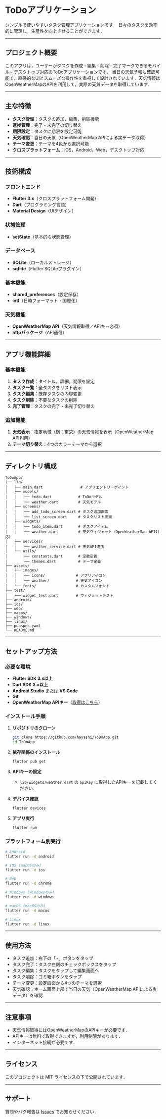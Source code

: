 # ToDoアプリケーション

シンプルで使いやすいタスク管理アプリケーションです．
日々のタスクを効率的に管理し，生産性を向上させることができます．

---

## プロジェクト概要

このアプリは，ユーザーがタスクを作成・編集・削除・完了マークできるモバイル・デスクトップ対応のToDoアプリケーションです．
当日の天気予報も確認可能で，直感的なUIとスムーズな操作性を重視して設計されています．天気情報はOpenWeatherMapのAPIを利用して，実際の天気データを取得しています．

---

## 主な特徴

- **タスク管理**：タスクの追加，編集，削除機能
- **進捗管理**：完了・未完了の切り替え
- **期限設定**：タスクに期限を設定可能
- **天気確認**：当日の天気（OpenWeatherMap APIによる実データ取得）
- **テーマ変更**：テーマを4色から選択可能
- **クロスプラットフォーム**：iOS，Android，Web，デスクトップ対応

---

## 技術構成

### フロントエンド
- **Flutter 3.x**（クロスプラットフォーム開発）
- **Dart**（プログラミング言語）
- **Material Design**（UIデザイン）

### 状態管理
- **setState**（基本的な状態管理）

### データベース
- **SQLite**（ローカルストレージ）
- **sqflite**（Flutter SQLiteプラグイン）

### 基本機能
- **shared_preferences**（設定保存）
- **intl**（日時フォーマット・国際化）

### 天気機能
- **OpenWeatherMap API**（天気情報取得／APIキー必須）
- **httpパッケージ**（API通信）

---

## アプリ機能詳細

### 基本機能
1. **タスク作成**：タイトル，詳細，期限を設定
2. **タスク一覧**：全タスクをリスト表示
3. **タスク編集**：既存タスクの内容変更
4. **タスク削除**：不要なタスクの削除
5. **完了管理**：タスクの完了・未完了切り替え

### 追加機能
1. **天気表示**：指定地域（例：東京）の天気情報を表示（OpenWeatherMap API利用）
2. **テーマ切り替え**：4つのカラーテーマから選択

---

## ディレクトリ構成

```
ToDoApp/
├── lib/
│   ├── main.dart                 # アプリエントリーポイント
│   ├── models/
│   │   ├── todo.dart            # ToDoモデル
│   │   └── weather.dart         # 天気モデル
│   ├── screens/
│   │   ├── add_todo_screen.dart # タスク追加画面
│   │   └── list_screen.dart     # タスクリスト画面
│   ├── widgets/
│   │   ├── todo_item.dart       # タスクアイテム
│   │   └── weather.dart         # 天気ウィジェット（OpenWeatherMap API対応）
│   ├── services/
│   │   └── weather_service.dart # 天気API連携
│   └── utils/
│       ├── constants.dart       # 定数定義
│       └── themes.dart          # テーマ定義
├── assets/
│   ├── images/
│   │   ├── icons/              # アプリアイコン
│   │   └── weather/            # 天気アイコン
│   └── fonts/                  # カスタムフォント
├── test/
│   └── widget_test.dart        # ウィジェットテスト
├── android/
├── ios/
├── web/
├── macos/
├── windows/
├── linux/
├── pubspec.yaml
└── README.md
```

---

## セットアップ方法

### 必要な環境
- **Flutter SDK 3.x以上**
- **Dart SDK 3.x以上**
- **Android Studio** または **VS Code**
- **Git**
- **OpenWeatherMap APIキー**（[取得はこちら](https://openweathermap.org/api)）

### インストール手順

1. **リポジトリのクローン**
   ```bash
   git clone https://github.com/hayashi/ToDoApp.git
   cd ToDoApp
   ```

2. **依存関係のインストール**
   ```bash
   flutter pub get
   ```

3. **APIキーの設定**
   - `lib/widgets/weather.dart` の `apiKey` に取得したAPIキーを記載してください．

4. **デバイス確認**
   ```bash
   flutter devices
   ```

5. **アプリ実行**
   ```bash
   flutter run
   ```

### プラットフォーム別実行

```bash
# Android
flutter run -d android

# iOS (macOSのみ)
flutter run -d ios

# Web
flutter run -d chrome

# Windows (Windowsのみ)
flutter run -d windows

# macOS (macOSのみ)
flutter run -d macos

# Linux
flutter run -d linux
```

---

## 使用方法

- タスク追加：右下の「+」ボタンをタップ
- タスク完了：タスク左側のチェックボックスをタップ
- タスク編集：タスクをタップして編集画面へ
- タスク削除：ゴミ箱ボタンをタップ
- テーマ変更：設定画面から4つのテーマを選択
- 天気確認：ホーム画面上部で当日の天気（OpenWeatherMap APIによる実データ）を確認

---

## 注意事項

- 天気情報取得にはOpenWeatherMapのAPIキーが必要です．
- APIキーは無料で取得できますが，利用制限があります．
- インターネット接続が必要です．

---

## ライセンス

このプロジェクトは MIT ライセンスの下で公開されています．

---

## サポート

質問やバグ報告は [Issues](../../issues) でお知らせください．
